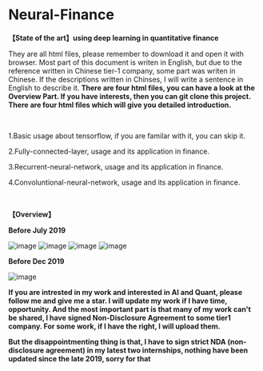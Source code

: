 # Neural-Finance
**【State of the art】using deep learning in quantitative finance**

They are all html files, please remember to download it and open it with browser. Most part of this document is writen in English, but due to the reference written in Chinese tier-1 company, some part was writen in Chinese. If the descriptions written in Chinses, I will write a sentence in English to describe it. **There are four html files, you can have a look at the Overview Part. If you have interests, then you can git clone this project. There are four html files which will give you detailed introduction.**

<br/>

1.Basic usage about tensorflow, if you are familar with it, you can skip it.

2.Fully-connected-layer, usage and its application in finance.

3.Recurrent-neural-network, usage and its application in finance.

4.Convoluntional-neural-network, usage and its application in finance.

<br/>


**【Overview】**

**Before July 2019**

![image](https://github.com/ThuAlexFang/Neural-Finance/blob/master/image/overview1.jpg)
![image](https://github.com/ThuAlexFang/Neural-Finance/blob/master/image/overview2.JPG)
![image](https://github.com/ThuAlexFang/Neural-Finance/blob/master/image/overview3.JPG)
![image](https://github.com/ThuAlexFang/Neural-Finance/blob/master/image/overview4.JPG)

**Before Dec 2019**

![image](https://github.com/Neural-Finance/Neural-Finance/blob/master/image/overview5.png)

**If you are intrested in my work and interested in AI and Quant, please follow me and give me a star. I will update my work if I have time, opportunity. And the most important part is that many of my work can't be shared, I have signed Non-Disclosure Agreement to some tier1 company. For some work, if I have the right, I will upload them.**

**But the disappointmenting thing is that, I have to sign strict NDA (non-disclosure agreement) in my latest two internships, nothing have been updated since the late 2019, sorry for that**


